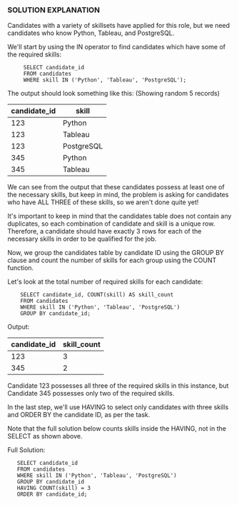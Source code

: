 ### SOLUTION EXPLANATION

Candidates with a variety of skillsets have applied for this role, but we need candidates who know Python, Tableau, and PostgreSQL.

We'll start by using the IN operator to find candidates which have some of the required skills:

         SELECT candidate_id
         FROM candidates
         WHERE skill IN ('Python', 'Tableau', 'PostgreSQL'); 

The output should look something like this: (Showing random 5 records)

candidate_id |skill
--- | ---
123 |	Python
123	|Tableau
123	|PostgreSQL
345	|Python
345	|Tableau

We can see from the output that these candidates possess at least one of the necessary skills, but keep in mind, the problem is asking for candidates who have ALL THREE of these skills, so we aren't done quite yet!

It's important to keep in mind that the candidates table does not contain any duplicates, so each combination of candidate and skill is a unique row. Therefore, a candidate should have exactly 3 rows for each of the necessary skills in order to be qualified for the job.

Now, we group the candidates table by candidate ID using the GROUP BY clause and count the number of skills for each group using the COUNT function.

Let's look at the total number of required skills for each candidate:

        SELECT candidate_id, COUNT(skill) AS skill_count
        FROM candidates
        WHERE skill IN ('Python', 'Tableau', 'PostgreSQL')
        GROUP BY candidate_id;
        
Output:

candidate_id |	skill_count
--- |---
123	|3
345	|2

Candidate 123 possesses all three of the required skills in this instance, but Candidate 345 possesses only two of the required skills.

In the last step, we'll use HAVING to select only candidates with three skills and ORDER BY the candidate ID, as per the task.

Note that the full solution below counts skills inside the HAVING, not in the SELECT as shown above.

Full Solution:

       SELECT candidate_id
       FROM candidates
       WHERE skill IN ('Python', 'Tableau', 'PostgreSQL')
       GROUP BY candidate_id
       HAVING COUNT(skill) = 3
       ORDER BY candidate_id;
